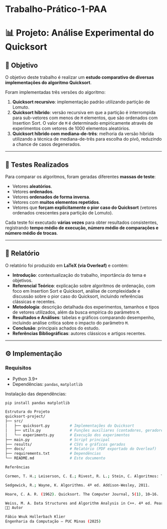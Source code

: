 # Trabalho-Prático-1-PAA
# 📊 Projeto: Análise Experimental do Quicksort

## 🎯 Objetivo
O objetivo deste trabalho é realizar um **estudo comparativo de diversas implementações do algoritmo Quicksort**.  

Foram implementadas três versões do algoritmo:
1. **Quicksort recursivo**: implementação padrão utilizando partição de Lomuto.
2. **Quicksort híbrido**: versão recursiva em que a partição é interrompida para sub-vetores com menos de `M` elementos, que são ordenados com Insertion Sort. O valor de `M` é determinado empiricamente através de experimentos com vetores de 1000 elementos aleatórios.
3. **Quicksort híbrido com mediana-de-três**: melhoria da versão híbrida utilizando a técnica de mediana-de-três para escolha do pivô, reduzindo a chance de casos degenerados.

---

## 🧪 Testes Realizados
Para comparar os algoritmos, foram geradas diferentes **massas de teste**:
- Vetores **aleatórios**.
- Vetores **ordenados**.
- Vetores **ordenados de forma inversa**.
- Vetores com **muitos elementos repetidos**.
- Vetores que **forçam explicitamente o pior caso do Quicksort** (vetores ordenados crescentes para partição de Lomuto).

Cada teste foi executado **várias vezes** para obter resultados consistentes, registrando **tempo médio de execução, número médio de comparações e número médio de trocas**.

---

## 📄 Relatório
O relatório foi produzido em **LaTeX (via Overleaf)** e contém:
- **Introdução**: contextualização do trabalho, importância do tema e objetivos.
- **Referencial Teórico**: explicação sobre algoritmos de ordenação, com foco em Insertion Sort e Quicksort, análise de complexidade e discussão sobre o pior caso do Quicksort, incluindo referências clássicas e recentes.
- **Metodologia**: descrição detalhada dos experimentos, tamanhos e tipos de vetores utilizados, além da busca empírica do parâmetro `M`.
- **Resultados e Análises**: tabelas e gráficos comparando desempenho, incluindo análise crítica sobre o impacto do parâmetro `M`.
- **Conclusão**: principais achados do estudo.
- **Referências Bibliográficas**: autores clássicos e artigos recentes.

---

## ⚙️ Implementação

### Requisitos
- Python 3.9+
- Dependências: `pandas`, `matplotlib`

Instalação das dependências:
```bash
pip install pandas matplotlib

Estrutura do Projeto
quicksort-project/
├── src/                     
│   ├── quicksort.py         # Implementações do Quicksort
│   ├── utils.py             # Funções auxiliares (contadores, geradores, swaps)
│   └── experiments.py       # Execução dos experimentos
├── main.py                  # Script principal
├── results/                 # CSVs e gráficos gerados
├── docs/                    # Relatório (PDF exportado do Overleaf)
├── requirements.txt         # Dependências
└── README.md                # Este documento

Referências

Cormen, T. H.; Leiserson, C. E.; Rivest, R. L.; Stein, C. Algoritmos: Teoria e Prática. 3ª ed. Elsevier, 2012.

Sedgewick, R.; Wayne, K. Algorithms. 4ª ed. Addison-Wesley, 2011.

Hoare, C. A. R. (1962). Quicksort. The Computer Journal, 5(1), 10–16.

Weiss, M. A. Data Structures and Algorithm Analysis in C++. 4ª ed. Pearson, 2014.
👨‍💻 Autor

Fábio Wnuk Hollerbach Klier
Engenharia da Computação – PUC Minas (2025)

